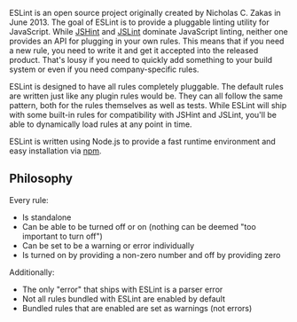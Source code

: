 ESLint is an open source project originally created by Nicholas C. Zakas in June 2013. The goal of ESLint is to provide a pluggable linting utility for JavaScript. While [JSHint](http://jshint.com) and [JSLint](http://jslint.com) dominate JavaScript linting, neither one provides an API for plugging in your own rules. This means that if you need a new rule, you need to write it and get it accepted into the released product. That's lousy if you need to quickly add something to your build system or even if you need company-specific rules.

ESLint is designed to have all rules completely pluggable. The default rules are written just like any plugin rules would be. They can all follow the same pattern, both for the rules themselves as well as tests. While ESLint will ship with some built-in rules for compatibility with JSHint and JSLint, you'll be able to dynamically load rules at any point in time.

ESLint is written using Node.js to provide a fast runtime environment and easy installation via [npm](http://npmjs.org).

## Philosophy

Every rule:

* Is standalone
* Can be able to be turned off or on (nothing can be deemed "too important to turn off")
* Can be set to be a warning or error individually
* Is turned on by providing a non-zero number and off by providing zero

Additionally:

* The only "error" that ships with ESLint is a parser error
* Not all rules bundled with ESLint are enabled by default
* Bundled rules that are enabled are set as warnings (not errors)
